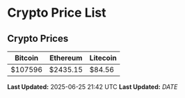 # Crypto Price List

## Crypto Prices
| Bitcoin | Ethereum | Litecoin |
| ------- | -------- | -------- |
| $107596 | $2435.15 | $84.56 |
**Last Updated:** 2025-06-25 21:42 UTC
**Last Updated:** $DATE$
